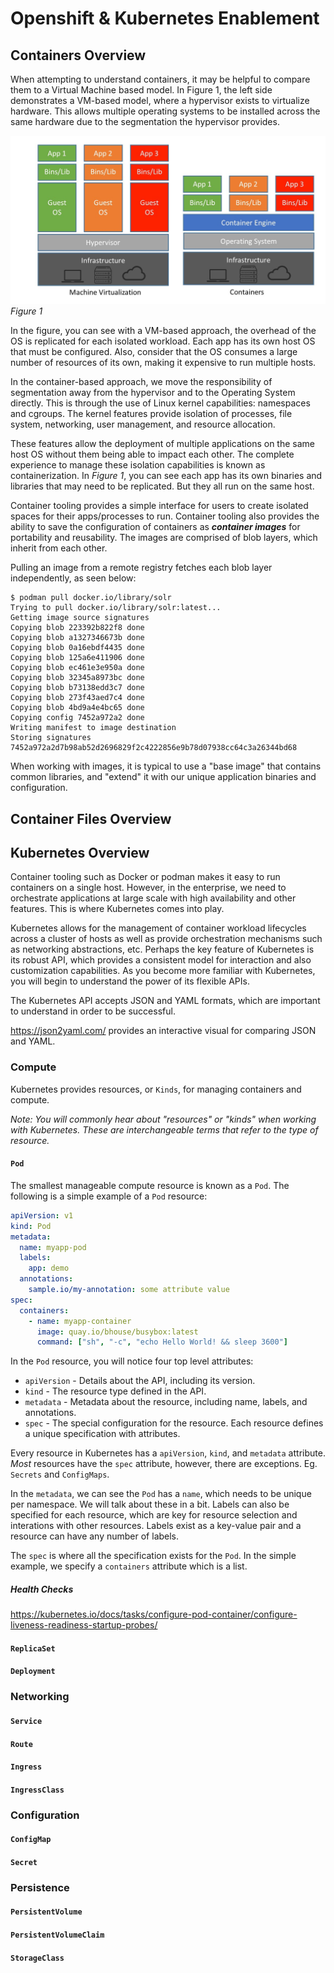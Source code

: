 # Openshift & Kubernetes Enablement

## Containers Overview

When attempting to understand containers, it may be helpful to compare them to a Virtual Machine based model. In Figure 1, the left side demonstrates a VM-based model, where a hypervisor exists to virtualize hardware. This allows multiple operating systems to be installed across the same hardware due to the segmentation the hypervisor provides.

![Containers vs VMs](content/containers-vs-vms.jpeg)
_Figure 1_

In the figure, you can see with a VM-based approach, the overhead of the OS is replicated for each isolated workload. Each app has its own host OS that must be configured. Also, consider that the OS consumes a large number of resources of its own, making it expensive to run multiple hosts.

In the container-based approach, we move the responsibility of segmentation away from the hypervisor and to the Operating System directly. This is through the use of Linux kernel capabilities: namespaces and cgroups. The kernel features provide isolation of processes, file system, networking, user management, and resource allocation.

These features allow the deployment of multiple applications on the same host OS without them being able to impact each other. The complete experience to manage these isolation capabilities is known as containerization. In _Figure 1_, you can see each app has its own binaries and libraries that may need to be replicated. But they all run on the same host.

Container tooling provides a simple interface for users to create isolated spaces for their apps/processes to run. Container tooling also provides the ability to save the configuration of containers as ___container images___ for portability and reusability. The images are comprised of blob layers, which inherit from each other.

Pulling an image from a remote registry fetches each blob layer independently, as seen below:

```
$ podman pull docker.io/library/solr
Trying to pull docker.io/library/solr:latest...
Getting image source signatures
Copying blob 223392b822f8 done  
Copying blob a1327346673b done  
Copying blob 0a16ebdf4435 done  
Copying blob 125a6e411906 done  
Copying blob ec461e3e950a done  
Copying blob 32345a8973bc done  
Copying blob b73138edd3c7 done  
Copying blob 273f43aed7c4 done  
Copying blob 4bd9a4e4bc65 done  
Copying config 7452a972a2 done  
Writing manifest to image destination
Storing signatures
7452a972a2d7b98ab52d2696829f2c4222856e9b78d07938cc64c3a26344bd68
```

When working with images, it is typical to use a "base image" that contains common libraries, and "extend" it with our unique application binaries and configuration.

## Container Files Overview


## Kubernetes Overview

Container tooling such as Docker or podman makes it easy to run containers on a single host. However, in the enterprise, we need to orchestrate applications at large scale with high availability and other features. This is where Kubernetes comes into play.

Kubernetes allows for the management of container workload lifecycles across a cluster of hosts as well as provide orchestration mechanisms such as networking abstractions, etc. Perhaps the key feature of Kubernetes is its robust API, which provides a consistent model for interaction and also customization capabilities. As you become more familiar with Kubernetes, you will begin to understand the power of its flexible APIs.

The Kubernetes API accepts JSON and YAML formats, which are important to understand in order to be successful.

https://json2yaml.com/ provides an interactive visual for comparing JSON and YAML.

### Compute

Kubernetes provides resources, or `Kinds`, for managing containers and compute.

_Note: You will commonly hear about "resources" or "kinds" when working with Kubernetes. These are interchangeable terms that refer to the type of resource._

#### `Pod`

The smallest manageable compute resource is known as a `Pod`. The following is a simple example of a `Pod` resource:

```yaml
apiVersion: v1
kind: Pod
metadata:
  name: myapp-pod
  labels:
    app: demo
  annotations:
    sample.io/my-annotation: some attribute value
spec:
  containers:
    - name: myapp-container
      image: quay.io/bhouse/busybox:latest
      command: ["sh", "-c", "echo Hello World! && sleep 3600"]
```

In the `Pod` resource, you will notice four top level attributes:

- `apiVersion` - Details about the API, including its version.
- `kind` - The resource type defined in the API.
- `metadata` - Metadata about the resource, including name, labels, and annotations.
- `spec` - The special configuration for the resource. Each resource defines a unique specification with attributes.

Every resource in Kubernetes has a `apiVersion`, `kind`, and `metadata` attribute. _Most_ resources have the `spec` attribute, however, there are exceptions. Eg. `Secrets` and `ConfigMaps`.

In the `metadata`, we can see the `Pod` has a `name`, which needs to be unique per namespace. We will talk about these in a bit. Labels can also be specified for each resource, which are key for resource selection and interations with other resources. Labels exist as a key-value pair and a resource can have any number of labels.

The `spec` is where all the specification exists for the `Pod`. In the simple example, we specify a `containers` attribute which is a list.

##### Health Checks

https://kubernetes.io/docs/tasks/configure-pod-container/configure-liveness-readiness-startup-probes/

#### `ReplicaSet`

#### `Deployment`

### Networking

#### `Service`

#### `Route`

#### `Ingress`

#### `IngressClass`

### Configuration

#### `ConfigMap`

#### `Secret`

### Persistence

#### `PersistentVolume`

#### `PersistentVolumeClaim`

#### `StorageClass`